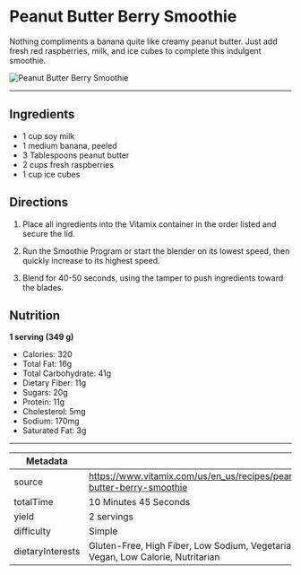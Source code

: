 # Peanut Butter Berry Smoothie

Nothing compliments a banana quite like creamy peanut butter. Just add fresh red raspberries, milk, and ice cubes to complete this indulgent smoothie.

![Peanut Butter Berry Smoothie](https://www.vitamix.com/content/dam/vitamix/migration/media/other/images/p/Peanut-Butter-Berry-Smoothie-470x449.jpg)

---

## Ingredients

- 1 cup soy milk
- 1 medium banana, peeled
- 3 Tablespoons peanut butter
- 2 cups fresh raspberries
- 1 cup ice cubes

## Directions

1. Place all ingredients into the Vitamix container in the order listed and secure the lid.

2. Run the Smoothie Program or start the blender on its lowest speed, then quickly increase to its highest speed.

3. Blend for 40-50 seconds, using the tamper to push ingredients toward the blades.

## Nutrition

**1 serving (349 g)**

- Calories: 320
- Total Fat: 16g
- Total Carbohydrate: 41g
- Dietary Fiber: 11g
- Sugars: 20g
- Protein: 11g
- Cholesterol: 5mg
- Sodium: 170mg
- Saturated Fat: 3g

---

| Metadata |  |
| --- | --- |
| source | https://www.vitamix.com/us/en_us/recipes/peanut-butter-berry-smoothie |
| totalTime | 10 Minutes 45 Seconds |
| yield | 2 servings |
| difficulty | Simple |
| dietaryInterests | Gluten-Free, High Fiber, Low Sodium, Vegetarian, Vegan, Low Calorie, Nutritarian |
